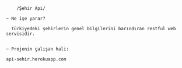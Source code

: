 		/Şehir Api/
	
	~ Ne işe yarar?
	  
	  Türkiyedeki şehirlerin genel bilgilerini barındıran restful web servisidir.


	~ Projenin çalışan hali:
	
	api-sehir.herokuapp.com
 
